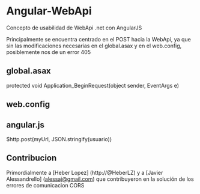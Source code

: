 Angular-WebApi
=========
Concepto de usabilidad de WebApi .net con AngularJS

Principalmente se encuentra centrado en el POST hacia la WebApi, ya que sin las modificaciones necesarias en el global.asax y en el web.config, posiblemente nos de un error 405

global.asax
-----------
protected void Application_BeginRequest(object sender, EventArgs e)

web.config
----------
<add name="Access-Control-Allow-Origin" value="*" />
<add name="Access-Control-Allow-Headers" value="Content-Type, Origin, Accept, token, Authorization" />
<add name="Access-Control-Allow-Methods" value="GET, POST, PUT, DELETE, OPTIONS" />

angular.js
----------
$http.post(myUrl, JSON.stringify(usuario))

Contribucion
----

Primordialmente a [Heber Lopez] (http://@HeberLZ) y a [Javier Alessandrello] (alessaj@gmail.com) que contribuyeron en la solución de los errores de comunicacion CORS


